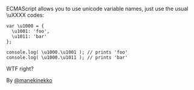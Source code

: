 ECMAScript allows you to use unicode variable names, just use the usual \uXXXX codes:

```
var \u1000 = {
  \u1001: 'foo',
  \u1011: 'bar'
};

console.log( \u1000.\u1001 ); // prints 'foo'
console.log( \u1000.\u1011 ); // prints 'bar'

```

WTF right?


By [@manekinekko][1]

[1]:https://twitter.com/manekinekko


